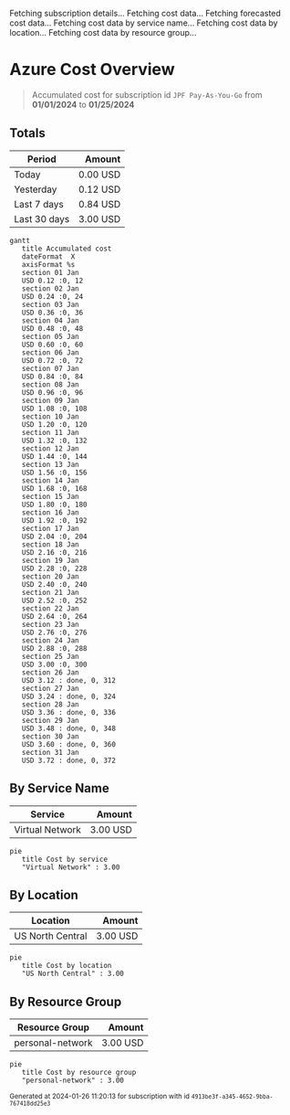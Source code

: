 Fetching subscription details...
Fetching cost data...
Fetching forecasted cost data...
Fetching cost data by service name...
Fetching cost data by location...
Fetching cost data by resource group...
# Azure Cost Overview

> Accumulated cost for subscription id `JPF Pay-As-You-Go` from **01/01/2024** to **01/25/2024**

## Totals

|Period|Amount|
|---|---:|
|Today|0.00 USD|
|Yesterday|0.12 USD|
|Last 7 days|0.84 USD|
|Last 30 days|3.00 USD|

```mermaid
gantt
   title Accumulated cost
   dateFormat  X
   axisFormat %s
   section 01 Jan
   USD 0.12 :0, 12
   section 02 Jan
   USD 0.24 :0, 24
   section 03 Jan
   USD 0.36 :0, 36
   section 04 Jan
   USD 0.48 :0, 48
   section 05 Jan
   USD 0.60 :0, 60
   section 06 Jan
   USD 0.72 :0, 72
   section 07 Jan
   USD 0.84 :0, 84
   section 08 Jan
   USD 0.96 :0, 96
   section 09 Jan
   USD 1.08 :0, 108
   section 10 Jan
   USD 1.20 :0, 120
   section 11 Jan
   USD 1.32 :0, 132
   section 12 Jan
   USD 1.44 :0, 144
   section 13 Jan
   USD 1.56 :0, 156
   section 14 Jan
   USD 1.68 :0, 168
   section 15 Jan
   USD 1.80 :0, 180
   section 16 Jan
   USD 1.92 :0, 192
   section 17 Jan
   USD 2.04 :0, 204
   section 18 Jan
   USD 2.16 :0, 216
   section 19 Jan
   USD 2.28 :0, 228
   section 20 Jan
   USD 2.40 :0, 240
   section 21 Jan
   USD 2.52 :0, 252
   section 22 Jan
   USD 2.64 :0, 264
   section 23 Jan
   USD 2.76 :0, 276
   section 24 Jan
   USD 2.88 :0, 288
   section 25 Jan
   USD 3.00 :0, 300
   section 26 Jan
   USD 3.12 : done, 0, 312
   section 27 Jan
   USD 3.24 : done, 0, 324
   section 28 Jan
   USD 3.36 : done, 0, 336
   section 29 Jan
   USD 3.48 : done, 0, 348
   section 30 Jan
   USD 3.60 : done, 0, 360
   section 31 Jan
   USD 3.72 : done, 0, 372
```

## By Service Name

|Service|Amount|
|---|---:|
|Virtual Network|3.00 USD|

```mermaid
pie
   title Cost by service
   "Virtual Network" : 3.00
```

## By Location

|Location|Amount|
|---|---:|
|US North Central|3.00 USD|

```mermaid
pie
   title Cost by location
   "US North Central" : 3.00
```

## By Resource Group

|Resource Group|Amount|
|---|---:|
|personal-network|3.00 USD|

```mermaid
pie
   title Cost by resource group
   "personal-network" : 3.00
```

<sup>Generated at 2024-01-26 11:20:13 for subscription with id `4913be3f-a345-4652-9bba-767418dd25e3`</sup>
